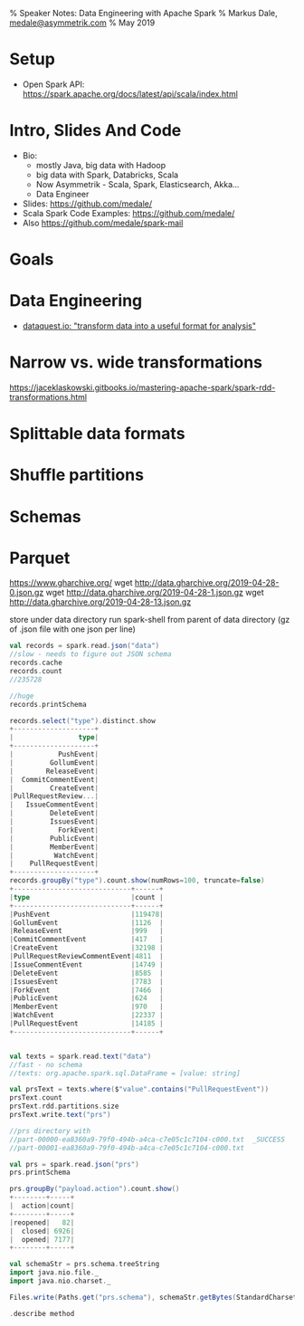% Speaker Notes: Data Engineering with Apache Spark
% Markus Dale, medale@asymmetrik.com
% May 2019

# Setup
* Open Spark API: https://spark.apache.org/docs/latest/api/scala/index.html

# Intro, Slides And Code
* Bio:
     * mostly Java, big data with Hadoop
     * big data with Spark, Databricks, Scala
     * Now Asymmetrik - Scala, Spark, Elasticsearch, Akka...
     * Data Engineer
* Slides: https://github.com/medale/
* Scala Spark Code Examples: https://github.com/medale/
* Also https://github.com/medale/spark-mail

# Goals

# Data Engineering

* [dataquest.io: "transform data into a useful format for analysis"](https://www.dataquest.io/blog/what-is-a-data-engineer/)

# Narrow vs. wide transformations
https://jaceklaskowski.gitbooks.io/mastering-apache-spark/spark-rdd-transformations.html

# Splittable data formats

# Shuffle partitions

# Schemas

# Parquet

https://www.gharchive.org/
wget http://data.gharchive.org/2019-04-28-0.json.gz
wget http://data.gharchive.org/2019-04-28-1.json.gz
wget http://data.gharchive.org/2019-04-28-13.json.gz

store under data directory
run spark-shell from parent of data directory
(gz of .json file with one json per line)

```scala
val records = spark.read.json("data")
//slow - needs to figure out JSON schema
records.cache
records.count
//235728

//huge
records.printSchema

records.select("type").distinct.show
+--------------------+                                                          
|                type|
+--------------------+
|           PushEvent|
|         GollumEvent|
|        ReleaseEvent|
|  CommitCommentEvent|
|         CreateEvent|
|PullRequestReview...|
|   IssueCommentEvent|
|         DeleteEvent|
|         IssuesEvent|
|           ForkEvent|
|         PublicEvent|
|         MemberEvent|
|          WatchEvent|
|    PullRequestEvent|
+--------------------+
records.groupBy("type").count.show(numRows=100, truncate=false)
+-----------------------------+------+                                          
|type                         |count |
+-----------------------------+------+
|PushEvent                    |119478|
|GollumEvent                  |1126  |
|ReleaseEvent                 |999   |
|CommitCommentEvent           |417   |
|CreateEvent                  |32198 |
|PullRequestReviewCommentEvent|4811  |
|IssueCommentEvent            |14749 |
|DeleteEvent                  |8585  |
|IssuesEvent                  |7783  |
|ForkEvent                    |7466  |
|PublicEvent                  |624   |
|MemberEvent                  |970   |
|WatchEvent                   |22337 |
|PullRequestEvent             |14185 |
+-----------------------------+------+


val texts = spark.read.text("data")
//fast - no schema
//texts: org.apache.spark.sql.DataFrame = [value: string]

val prsText = texts.where($"value".contains("PullRequestEvent"))
prsText.count
prsText.rdd.partitions.size
prsText.write.text("prs")

//prs directory with
//part-00000-ea8360a9-79f0-494b-a4ca-c7e05c1c7104-c000.txt  _SUCCESS
//part-00001-ea8360a9-79f0-494b-a4ca-c7e05c1c7104-c000.txt

val prs = spark.read.json("prs")
prs.printSchema

prs.groupBy("payload.action").count.show()
+--------+-----+                                                                
|  action|count|
+--------+-----+
|reopened|   82|
|  closed| 6926|
|  opened| 7177|
+--------+-----+

val schemaStr = prs.schema.treeString
import java.nio.file._
import java.nio.charset._

Files.write(Paths.get("prs.schema"), schemaStr.getBytes(StandardCharsets.UTF_8))

.describe method
```
